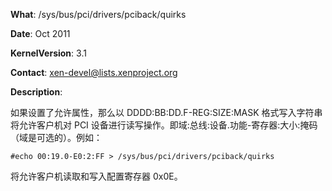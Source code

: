 **What**: /sys/bus/pci/drivers/pciback/quirks

**Date**: Oct 2011

**KernelVersion**: 3.1

**Contact**: xen-devel@lists.xenproject.org

**Description**:

如果设置了允许属性，那么以 DDDD:BB:DD.F-REG:SIZE:MASK 格式写入字符串将允许客户机对 PCI 设备进行读写操作。即域:总线:设备.功能-寄存器:大小:掩码（域是可选的）。例如：

`#echo 00:19.0-E0:2:FF > /sys/bus/pci/drivers/pciback/quirks`

将允许客户机读取和写入配置寄存器 0x0E。